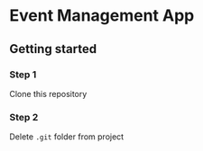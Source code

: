 # Event Management App

## Getting started

### Step 1
  Clone this repository

### Step 2
  Delete `.git` folder from project